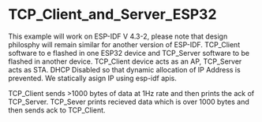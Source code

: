 # TCP_Client_and_Server_ESP32

This example will work on ESP-IDF V 4.3-2, please note that design philosphy will remain similar for another version of ESP-IDF.
TCP_Client software to e flashed in one ESP32 device and TCP_Server software to be flashed in another device.
TCP_Client device acts as an AP, TCP_Server acts as STA.
DHCP Disabled so that dynamic allocation of IP Address is prevented.
We statically asign IP using esp-idf apis.

TCP_Client sends >1000 bytes of data at 1Hz rate and then prints the ack of TCP_Server.
TCP_Sever prints recieved data which is over 1000 bytes and then sends ack to TCP_Client.

